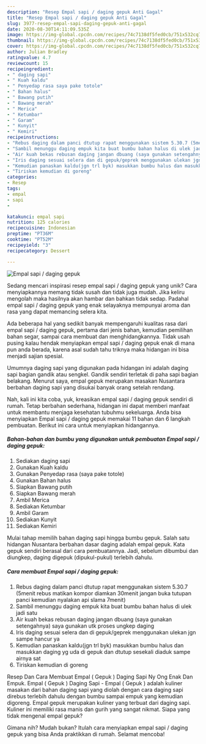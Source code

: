 ```yaml
---
description: "Resep Empal sapi / daging gepuk Anti Gagal"
title: "Resep Empal sapi / daging gepuk Anti Gagal"
slug: 3977-resep-empal-sapi-daging-gepuk-anti-gagal
date: 2020-08-30T14:11:09.535Z
image: https://img-global.cpcdn.com/recipes/74c7138df5fed0cb/751x532cq70/empal-sapi-daging-gepuk-foto-resep-utama.jpg
thumbnail: https://img-global.cpcdn.com/recipes/74c7138df5fed0cb/751x532cq70/empal-sapi-daging-gepuk-foto-resep-utama.jpg
cover: https://img-global.cpcdn.com/recipes/74c7138df5fed0cb/751x532cq70/empal-sapi-daging-gepuk-foto-resep-utama.jpg
author: Julian Bradley
ratingvalue: 4.7
reviewcount: 15
recipeingredient:
- " daging sapi"
- " Kuah kaldu"
- " Penyedap rasa saya pake totole"
- " Bahan halus"
- " Bawang putih"
- " Bawang merah"
- " Merica"
- " Ketumbar"
- " Garam"
- " Kunyit"
- " Kemiri"
recipeinstructions:
- "Rebus daging dalam panci dtutup rapat menggunakan sistem 5.30.7 (5menit rebus matikan kompor diamkan 30menit jangan buka tutupan panci kemudian nyalakan api slama 7menit)"
- "Sambil menunggu daging empuk kita buat bumbu bahan halus di ulek jadi satu"
- "Air kuah bekas rebusan daging jangan dbuang (saya gunakan setengahnya) saya gunakan utk proses ungkep daging"
- "Iris daging sesuai selera dan di gepuk/geprek menggunakan ulekan jgn sampe hancur ya"
- "Kemudian panaskan kaldu(jgn trl byk) masukkan bumbu halus dan masukkan daging yg uda di gepuk dan dtutup sesekali diaduk sampe airnya sat"
- "Tiriskan kemudian di goreng"
categories:
- Resep
tags:
- empal
- sapi
- 

katakunci: empal sapi  
nutrition: 125 calories
recipecuisine: Indonesian
preptime: "PT36M"
cooktime: "PT52M"
recipeyield: "3"
recipecategory: Dessert

---
```



![Empal sapi / daging gepuk](https://img-global.cpcdn.com/recipes/74c7138df5fed0cb/751x532cq70/empal-sapi-daging-gepuk-foto-resep-utama.jpg)

Sedang mencari inspirasi resep empal sapi / daging gepuk yang unik? Cara menyiapkannya memang tidak susah dan tidak juga mudah. Jika keliru mengolah maka hasilnya akan hambar dan bahkan tidak sedap. Padahal empal sapi / daging gepuk yang enak selayaknya mempunyai aroma dan rasa yang dapat memancing selera kita.

Ada beberapa hal yang sedikit banyak mempengaruhi kualitas rasa dari empal sapi / daging gepuk, pertama dari jenis bahan, kemudian pemilihan bahan segar, sampai cara membuat dan menghidangkannya. Tidak usah pusing kalau hendak menyiapkan empal sapi / daging gepuk enak di mana pun anda berada, karena asal sudah tahu triknya maka hidangan ini bisa menjadi sajian spesial.

Umumnya daging sapi yang digunakan pada hidangan ini adalah daging sapi bagian gandik atau sengkel. Gandik sendiri terletak di paha sapi bagian belakang. Menurut saya, empal gepuk merupakan masakan Nusantara berbahan daging sapi yang disukai banyak orang setelah rendang.


Nah, kali ini kita coba, yuk, kreasikan empal sapi / daging gepuk sendiri di rumah. Tetap berbahan sederhana, hidangan ini dapat memberi manfaat untuk membantu menjaga kesehatan tubuhmu sekeluarga. Anda bisa menyiapkan Empal sapi / daging gepuk memakai 11 bahan dan 6 langkah pembuatan. Berikut ini cara untuk menyiapkan hidangannya.

<!--inarticleads1-->

##### Bahan-bahan dan bumbu yang digunakan untuk pembuatan Empal sapi / daging gepuk:

1. Sediakan  daging sapi
1. Gunakan  Kuah kaldu
1. Gunakan  Penyedap rasa (saya pake totole)
1. Gunakan  Bahan halus
1. Siapkan  Bawang putih
1. Siapkan  Bawang merah
1. Ambil  Merica
1. Sediakan  Ketumbar
1. Ambil  Garam
1. Sediakan  Kunyit
1. Sediakan  Kemiri


Mulai tahap memilih bahan daging sapi hingga bumbu gepuk. Salah satu hidangan Nusantara berbahan dasar daging adalah empal gepuk. Kata gepuk sendiri berasal dari cara pembuatannya. Jadi, sebelum dibumbui dan diungkep, daging digepuk (dipukul-pukul) terlebih dahulu. 

<!--inarticleads2-->

##### Cara membuat Empal sapi / daging gepuk:

1. Rebus daging dalam panci dtutup rapat menggunakan sistem 5.30.7 (5menit rebus matikan kompor diamkan 30menit jangan buka tutupan panci kemudian nyalakan api slama 7menit)
1. Sambil menunggu daging empuk kita buat bumbu bahan halus di ulek jadi satu
1. Air kuah bekas rebusan daging jangan dbuang (saya gunakan setengahnya) saya gunakan utk proses ungkep daging
1. Iris daging sesuai selera dan di gepuk/geprek menggunakan ulekan jgn sampe hancur ya
1. Kemudian panaskan kaldu(jgn trl byk) masukkan bumbu halus dan masukkan daging yg uda di gepuk dan dtutup sesekali diaduk sampe airnya sat
1. Tiriskan kemudian di goreng


Resep Dan Cara Membuat Empal ( Gepuk ) Daging Sapi Ny Ong Enak Dan Empuk. Empal ( Gepuk ) Daging Sapi - Empal ( Gepuk ) adalah kuliner masakan dari bahan daging sapi yang diolah dengan cara daging sapi direbus terlebih dahulu dengan bumbu sampai empuk yang kemudian digoreng. Empal gepuk merupakan kuliner yang terbuat dari daging sapi. Kuliner ini memiliki rasa manis dan gurih yang sangat nikmat. Siapa yang tidak mengenal empal gepuk? 

Gimana nih? Mudah bukan? Itulah cara menyiapkan empal sapi / daging gepuk yang bisa Anda praktikkan di rumah. Selamat mencoba!
